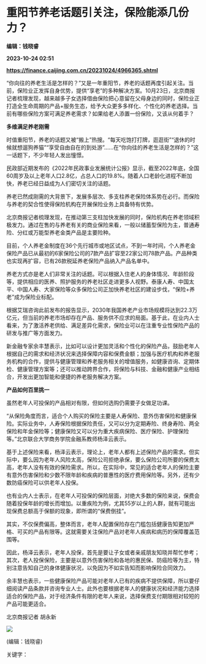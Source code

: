 # 重阳节养老话题引关注，保险能添几份力？
**编辑：钱晓睿**

**2023-10-24 02:51**

**https://finance.caijing.com.cn/20231024/4966365.shtml**

“你向往的养老生活是怎样的？”又是一年重阳节，养老的话题再度引起关注。当前，保险业正发挥自身优势，提供“享老”的多种解决方案。10月23日，北京商报记者梳理发现，越来越多子女选择借由保险把心意留在父母身边的同时，保险业正打造全生命周期的产品+服务生态，给予大众更多多样化、个性化的养老选择。当前有哪些保险方案可满足养老需求？如果给老人添置一份保险，又该从何着手？

**多维满足养老刚需**

时值重阳节，养老的话题又被“搬上”热搜。“每天吃饱打打牌，逛逛街”“退休的时候就想遛狗养猫”“享受自由自在的到处游”……在“你向往的养老生活是怎样的？”这一话题下，不少年轻人发出憧憬。

民政部近期发布的《2022年民政事业发展统计公报》显示，截至2022年底，全国60周岁及以上老年人口2.8亿，占总人口的19.8%。随着人口老龄化进程不断加快，养老已经日益成为人们密切关注的话题。

养老已然成刚需的大背景下，发展多层次、多支柱养老保险体系势在必行。而保险与养老的契合性使得保险机构在开展保险业务上具备特有优势。

北京商报记者梳理发现，在推动第三支柱加快发展的同时，保险机构在养老领域积极发力。通过在售的与养老有关的商业保险来看，一般以储蓄型保险为主，普通寿险、分红或万能型养老金类产品是主要险种。

目前，个人养老金制度在36个先行城市或地区试点，不到一年时间，个人养老金保险产品已从最初的6家保险公司的7款产品扩容至22家公司78款产品。产品种类也实现再扩容，已有26款税延养老保险产品纳入产品名单中。

养老方式亦是老人们非常关注的话题。可以根据入住老人的身体情况、年龄阶段等，提供相应的医养、照护服务的养老社区走进更多人视野。泰康人寿、中国太平、中国人寿、大家保险等众多保险公司正加快养老社区的建设步伐，“保险+养老”成为保险业标配。

根据艾瑞咨询此前发布的报告显示，2030年我国养老产业市场规模将达到22.3万亿元，但当前的养老市场却存在产品、服务供不应求的局面。基于此，在业内人士看来，为了激活养老供给、满足差异化需求，保险业可以在注重专业性保险产品的研发与推广等方面发力。

新金融专家余丰慧表示，比如可以设计更加灵活和个性化的保险产品，鼓励老年人根据自己的需求和经济状况来选择保障内容和保费金额；加强与医疗机构和养老服务机构的合作，提供与健康管理和养老服务相关的增值服务，如健康咨询、定期体检、健康管理方案等；还可以推动跨界合作，将保险与科技、金融和健康产业相结合，开发出更加智能和便捷的养老服务解决方案。

**产品如何百里挑一**

虽然老年人可投保的产品相对有限，但如何选购仍需要子女做足功课。

“从保险角度而言，适合个人购买的保险主要是人寿保险、意外伤害保险和健康保险。实际业务中，人寿保险根据保险责任，又可以分为定期寿险、终身寿险、两全保险和年金保险等；健康保险又可以分为重大疾病保险、医疗保险、护理保险等。”北京联合大学商务学院金融系教师杨泽云表示。

基于上述保险来看，杨泽云表示，理论上，老年人都有上述保险产品的需求。但实际中，要么因为老年人风险太高，保险公司拒绝承保，要么保险公司所要的保费太高，老年人没有有效的保险需求。所以，在实际中，常见的适合老年人的保险主要有意外伤害保险和少数不限年龄和疾病的普惠性的医疗费用保险等。另外，还有少数防癌保险可以供老年人投保。

也有业内人士表示，在老年人可投保的保险层面，对绝大多数的保险来说，保费会随着投保年龄的增长而增加。以重疾险为例，尤其55岁以上的人群，就有可能出现保费总额高于保额的现象，即所谓的“保费倒挂”。

其实，不仅保费偏高，整体而言，老年人配置保险存在门槛包括健康告知更加严格、可买的产品有限等。这就需要关注保险产品对老年人疾病和病历的保障覆盖范围等。

因此，杨泽云表示，老年人投保，首先是要让子女或者亲戚朋友知晓并帮忙参考；其次，老人投保保险，主要是以意外伤害保险和各地的惠民保、防癌险等为主，特别注意告知自己的身体健康状况，以免因为不如实告知而影响保险合同效力。

余丰慧也表示，一些健康保险产品可能对老年人已有的疾病不提供保障，所以要仔细阅读产品条款并咨询专业人士。此外也要根据老年人的健康状况和经济能力选择适合的保险产品，对于经济条件有限的老年人来说，选择保费支付期限相对较短的产品可能更适合。

北京商报记者 胡永新

![](https://tx1.cdn.caijing.com.cn/2014-03-27/114048455.jpg)

(编辑：钱晓睿)

关键字：